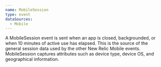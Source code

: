 ```yaml
---
name: MobileSession
type: event
dataSources:
  - Mobile
---
```


A MobileSession event is sent when an app is closed, backgrounded, or when 10 minutes of active use has elapsed. This is the source of the general session data used by the other New Relic Mobile events. MobileSession captures attributes such as device type, device OS, and geographical information.